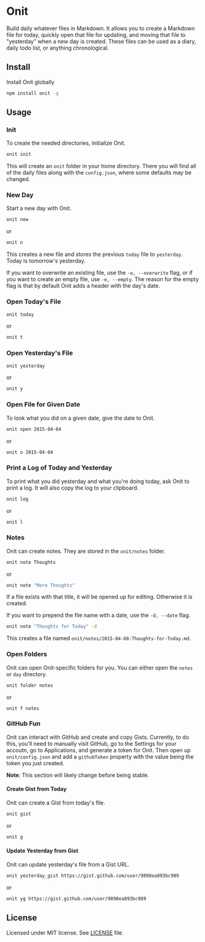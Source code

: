 # Onit

Build daily whatever files in Markdown. It allows you to create a Markdown file for today, quickly open that file for updating, and moving that file to "yesterday" when a new day is created. These files can be used as a diary, daily todo list, or anything chronological.

## Install

Install Onit globally

```bash
npm install onit -g
```

## Usage

### Init

To create the needed directories, initialize Onit.

```bash
onit init
```

This will create an `onit` folder in your home directory. There you will find all of the daily files along with the `config.json`, where some defaults may be changed.

### New Day

Start a new day with Onit.

```bash
onit new
```

or

```bash
onit n
```

This creates a new file and stores the previous `today` file to `yesterday`. Today is tomorrow's yesterday.

If you want to overwrite an existing file, use the `-o, --overwrite` flag, or if you want to create an empty file, use `-e, --empty`. The reason for the empty flag is that by default Onit adds a header with the day's date.

### Open Today's File

```bash
onit today
```

or

```bash
onit t
```

### Open Yesterday's File

```bash
onit yesterday
```

or

```bash
onit y
```

### Open File for Given Date

To look what you did on a given date, give the date to Onit.

```bash
onit open 2015-04-04
```

or

```bash
onit o 2015-04-04
```

### Print a Log of Today and Yesterday

To print what you did yesterday and what you're doing today, ask Onit to print a log. It will also copy the log to your clipboard.

```bash
onit log
```

or

```bash
onit l
```

### Notes

Onit can create notes. They are stored in the `onit/notes` folder.

```bash
onit note Thoughts
```

or

```bash
onit note "More Thoughts"
```

If a file exists with that title, it will be opened up for editing. Otherwise it is created.

If you want to prepend the file name with a date, use the `-d, --date` flag.

```bash
onit note "Thoughts for Today" -d
```

This creates a file named `onit/notes/2015-04-08-Thoughts-for-Today.md`.

### Open Folders

Onit can open Onit-specific folders for you. You can either open the `notes` or `day` directory.

```bash
onit folder notes
```

or

```
onit f notes
```

### GitHub Fun

Onit can interact with GitHub and create and copy Gists. Currently, to do this, you'll need to manually visit GitHub, go to the Settings for your accoutn, go to Applications, and generate a token for Onit. Then open up `onit/config.json` and add a `githubToken` property with the value being the token you just created.

**Note**: This section will likely change before being stable.

#### Create Gist from Today

Onit can create a Gist from today's file.

```bash
onit gist
```

or

```bash
onit g
```

#### Update Yesterday from Gist

Onit can update yesterday's file from a Gist URL.

```bash
onit yesterday_gist https://gist.github.com/user/9898ea893bc989
```

or

```bash
onit yg https://gist.github.com/user/9898ea893bc989
```

## License

Licensed under MIT license. See [LICENSE](./LICENSE) file.
